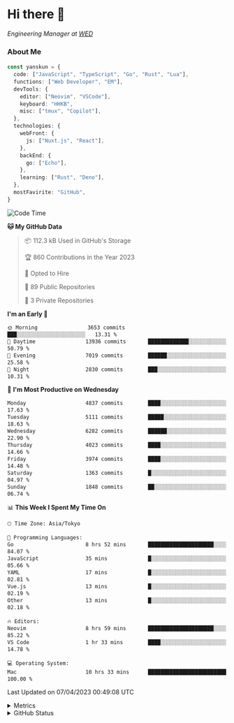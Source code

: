 # Hi there&nbsp;:wave:

<!-- ![Alt text](https://spotify-recently-played-readme.vercel.app/api?user=31kynbuubkiu3r4qh4hjuaglhfay) -->

_Engineering Manager at [WED](https://github.com/wedinc)_

### About Me

```ts
const yanskun = {
  code: ["JavaScript", "TypeScript", "Go", "Rust", "Lua"],
  functions: ["Web Developer", "EM"],
  devTools: {
    editor: ["Neovim", "VSCode"],
    keyboard: "HHKB",
    misc: ["tmux", "Copilot"],
  },
  technologies: {
    webFront: {
      js: ["Nuxt.js", "React"],
    },
    backEnd: {
      go: ["Echo"],
    },
    learning: ["Rust", "Deno"],
  },
  mostFavirite: "GitHub",
}
```

<!--START_SECTION:waka-->
![Code Time](http://img.shields.io/badge/Code%20Time-252%20hrs%2041%20mins-blue)

**🐱 My GitHub Data** 

> 📦 112.3 kB Used in GitHub's Storage 
 > 
> 🏆 860 Contributions in the Year 2023
 > 
> 💼 Opted to Hire
 > 
> 📜 89 Public Repositories 
 > 
> 🔑 3 Private Repositories 
 > 
**I'm an Early 🐤** 

```text
🌞 Morning                3653 commits        ███░░░░░░░░░░░░░░░░░░░░░░   13.31 % 
🌆 Daytime                13936 commits       █████████████░░░░░░░░░░░░   50.79 % 
🌃 Evening                7019 commits        ██████░░░░░░░░░░░░░░░░░░░   25.58 % 
🌙 Night                  2830 commits        ███░░░░░░░░░░░░░░░░░░░░░░   10.31 % 
```
📅 **I'm Most Productive on Wednesday** 

```text
Monday                   4837 commits        ████░░░░░░░░░░░░░░░░░░░░░   17.63 % 
Tuesday                  5111 commits        █████░░░░░░░░░░░░░░░░░░░░   18.63 % 
Wednesday                6282 commits        ██████░░░░░░░░░░░░░░░░░░░   22.90 % 
Thursday                 4023 commits        ████░░░░░░░░░░░░░░░░░░░░░   14.66 % 
Friday                   3974 commits        ████░░░░░░░░░░░░░░░░░░░░░   14.48 % 
Saturday                 1363 commits        █░░░░░░░░░░░░░░░░░░░░░░░░   04.97 % 
Sunday                   1848 commits        ██░░░░░░░░░░░░░░░░░░░░░░░   06.74 % 
```


📊 **This Week I Spent My Time On** 

```text
🕑︎ Time Zone: Asia/Tokyo

💬 Programming Languages: 
Go                       8 hrs 52 mins       █████████████████████░░░░   84.07 % 
JavaScript               35 mins             █░░░░░░░░░░░░░░░░░░░░░░░░   05.66 % 
YAML                     17 mins             █░░░░░░░░░░░░░░░░░░░░░░░░   02.81 % 
Vue.js                   13 mins             █░░░░░░░░░░░░░░░░░░░░░░░░   02.19 % 
Other                    13 mins             █░░░░░░░░░░░░░░░░░░░░░░░░   02.18 % 

🔥 Editors: 
Neovim                   8 hrs 59 mins       █████████████████████░░░░   85.22 % 
VS Code                  1 hr 33 mins        ████░░░░░░░░░░░░░░░░░░░░░   14.78 % 

💻 Operating System: 
Mac                      10 hrs 33 mins      █████████████████████████   100.00 % 
```


 Last Updated on 07/04/2023 00:49:08 UTC
<!--END_SECTION:waka-->

<details>
  <summary>Metrics</summary>
  <img src="https://github.com/yanskun/yanskun/blob/main/github-metrics.svg" alt="Metrics">
</details>

<details>
  <summary>GitHub Status</summary>
  <picture>
    <source media="(prefers-color-scheme: dark)" srcset="https://raw.githubusercontent.com/yanskun/yanskun/master/profile-summary-card-output/nord_dark/0-profile-details.svg">
   <img src="https://raw.githubusercontent.com/yanskun/yanskun/master/profile-summary-card-output/default/0-profile-details.svg">
  </picture>
  <br>
  <picture>
    <source media="(prefers-color-scheme: dark)" srcset="https://raw.githubusercontent.com/yanskun/yanskun/master/profile-summary-card-output/nord_dark/1-repos-per-language.svg">
   <img src="https://raw.githubusercontent.com/yanskun/yanskun/master/profile-summary-card-output/default/1-repos-per-language.svg">
  </picture>
  <picture>
    <source media="(prefers-color-scheme: dark)" srcset="https://raw.githubusercontent.com/yanskun/yanskun/master/profile-summary-card-output/nord_dark/2-most-commit-language.svg">
   <img src="https://raw.githubusercontent.com/yanskun/yanskun/master/profile-summary-card-output/default/2-most-commit-language.svg">
  </picture>
  <br>
  <picture>
    <source media="(prefers-color-scheme: dark)" srcset="https://raw.githubusercontent.com/yanskun/yanskun/master/profile-summary-card-output/nord_dark/3-stats.svg">
   <img src="https://raw.githubusercontent.com/yanskun/yanskun/master/profile-summary-card-output/default/3-stats.svg">
  </picture>
  <picture>
    <source media="(prefers-color-scheme: dark)" srcset="https://raw.githubusercontent.com/yanskun/yanskun/master/profile-summary-card-output/nord_dark/4-productive-time.svg">
   <img src="https://raw.githubusercontent.com/yanskun/yanskun/master/profile-summary-card-output/default/4-productive-time.svg">
  </picture>
</details>
